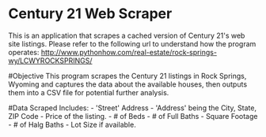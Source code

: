 # Century 21 Web Scraper
This is an application that scrapes a cached version of Century 21's web site listings.
Please refer to the following url to understand how the program operates:
http://www.pythonhow.com/real-estate/rock-springs-wy/LCWYROCKSPRINGS/

#Objective
This program scrapes the Century 21 listings in Rock Springs, Wyoming and captures
the data about the available houses, then outputs them into a CSV file for potential further
analysis.

#Data Scraped Includes:
	- 'Street' Address
	- 'Address' being the City, State, ZIP Code
	- Price of the listing.
	- # of Beds
	- # of Full Baths
	- Square Footage
	- # of Halg Baths
	- Lot Size if available.